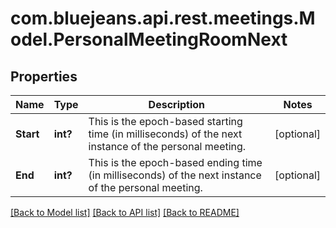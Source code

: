 # com.bluejeans.api.rest.meetings.Model.PersonalMeetingRoomNext
## Properties

Name | Type | Description | Notes
------------ | ------------- | ------------- | -------------
**Start** | **int?** | This is the epoch-based starting time (in milliseconds) of the next instance of the personal meeting. | [optional] 
**End** | **int?** | This is the epoch-based ending time (in milliseconds) of the next instance of the personal meeting. | [optional] 

[[Back to Model list]](../README.md#documentation-for-models) [[Back to API list]](../README.md#documentation-for-api-endpoints) [[Back to README]](../README.md)

